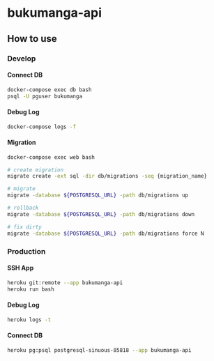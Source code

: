# bukumanga-api

## How to use

### Develop

#### Connect DB

```sh
docker-compose exec db bash
psql -U pguser bukumanga
```

#### Debug Log

```sh
docker-compose logs -f
```

#### Migration

```sh
docker-compose exec web bash

# create migration
migrate create -ext sql -dir db/migrations -seq {migration_name}

# migrate
migrate -database ${POSTGRESQL_URL} -path db/migrations up

# rollback
migrate -database ${POSTGRESQL_URL} -path db/migrations down

# fix dirty 
migrate -database ${POSTGRESQL_URL} -path db/migrations force N
```

### Production

#### SSH App

```sh
heroku git:remote --app bukumanga-api
heroku run bash
```

#### Debug Log

```sh
heroku logs -t 
```

#### Connect DB

```sh
heroku pg:psql postgresql-sinuous-85818 --app bukumanga-api
```
